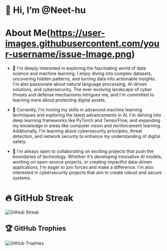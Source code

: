 # 👋 Hi, I’m @Neet-hu



# About Me(https://user-images.githubusercontent.com/your-username/issue-Image.png) 
- 👀  I'm deeply interested in exploring the fascinating world of data science and machine learning. I enjoy diving into complex datasets, uncovering hidden patterns, and turning data into actionable insights. I'm also passionate about natural language processing, AI-driven solutions, and cybersecurity. The ever-evolving landscape of cyber threats and defense mechanisms intrigues me, and I'm committed to learning more about protecting digital assets.

- 🌱 Currently, I'm honing my skills in advanced machine learning techniques and exploring the latest advancements in AI. I'm delving into deep learning frameworks like PyTorch and TensorFlow, and expanding my knowledge in areas like computer vision and reinforcement learning. Additionally, I'm learning about cybersecurity principles, threat detection, and network security to enhance my understanding of digital safety.
- 💞️ I'm always open to collaborating on exciting projects that push the boundaries of technology. Whether it's developing innovative AI models, working on open-source projects, or creating impactful data-driven applications, I'm eager to join forces and make a difference. I'm also interested in cybersecurity projects that aim to create robust and secure systems.
# 🔥 GitHub Streak
![GitHub Streak](https://github-readme-streak-stats.herokuapp.com/?user=Neet-hu&theme=radical)




## 🏆 GitHub Trophies
![GitHub Trophies](https://github-profile-trophy.vercel.app/?username=Neet-hu&theme=radical)



